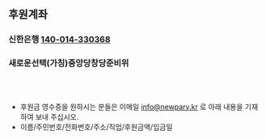 ## 후원계좌
### 신한은행 [140-014-330368](copy://140014330368)
### 새로운선택(가칭)중앙당창당준비위
&nbsp;  
&nbsp;  
* 후원금 영수증을 원하시는 분들은 이메일 info@newpary.kr 로 아래 내용을 기재 하여 보내 주십시오.
* 이름/주민번호/전화번호/주소/직업/후원금액/입금일